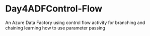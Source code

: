 # Day4ADFControl-Flow
An Azure Data Factory using control flow activity for branching and chaining learning how to use parameter passing
